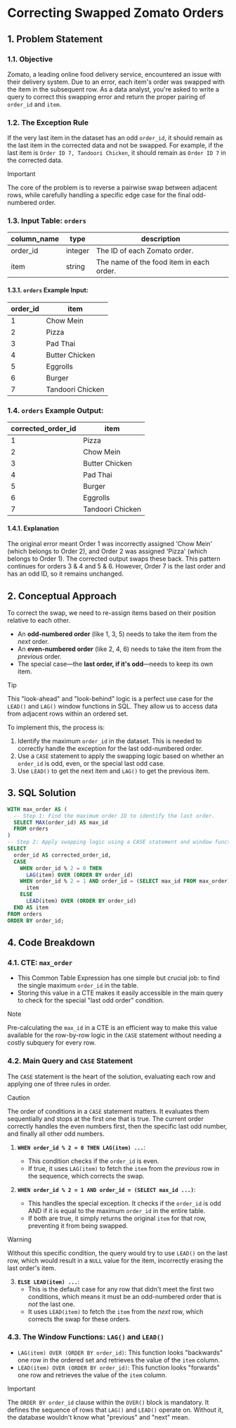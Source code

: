 # Correcting Swapped Zomato Orders

## 1. Problem Statement

### 1.1. Objective
Zomato, a leading online food delivery service, encountered an issue with their delivery system. Due to an error, each item's order was swapped with the item in the subsequent row. As a data analyst, you're asked to write a query to correct this swapping error and return the proper pairing of `order_id` and `item`.

### 1.2. The Exception Rule
If the very last item in the dataset has an odd `order_id`, it should remain as the last item in the corrected data and not be swapped. For example, if the last item is `Order ID 7, Tandoori Chicken`, it should remain as `Order ID 7` in the corrected data.

> [!IMPORTANT]
> The core of the problem is to reverse a pairwise swap between adjacent rows, while carefully handling a specific edge case for the final odd-numbered order.

### 1.3. Input Table: `orders`

|column_name|type|description|
|---|---|---|
|order_id|integer|The ID of each Zomato order.|
|item|string|The name of the food item in each order.|

#### 1.3.1. `orders` Example Input:

|order_id|item|
|---|---|
|1|Chow Mein|
|2|Pizza|
|3|Pad Thai|
|4|Butter Chicken|
|5|Eggrolls|
|6|Burger|
|7|Tandoori Chicken|

### 1.4. `orders` Example Output:

|corrected_order_id|item|
|---|---|
|1|Pizza|
|2|Chow Mein|
|3|Butter Chicken|
|4|Pad Thai|
|5|Burger|
|6|Eggrolls|
|7|Tandoori Chicken|

#### 1.4.1. Explanation
The original error meant Order 1 was incorrectly assigned 'Chow Mein' (which belongs to Order 2), and Order 2 was assigned 'Pizza' (which belongs to Order 1). The corrected output swaps these back. This pattern continues for orders 3 & 4 and 5 & 6. However, Order 7 is the last order and has an odd ID, so it remains unchanged.

## 2. Conceptual Approach
To correct the swap, we need to re-assign items based on their position relative to each other.
-   An **odd-numbered order** (like 1, 3, 5) needs to take the item from the *next* order.
-   An **even-numbered order** (like 2, 4, 6) needs to take the item from the *previous* order.
-   The special case—the **last order, if it's odd**—needs to keep its own item.

> [!TIP]
> This "look-ahead" and "look-behind" logic is a perfect use case for the `LEAD()` and `LAG()` window functions in SQL. They allow us to access data from adjacent rows within an ordered set.

To implement this, the process is:
1.  Identify the maximum `order_id` in the dataset. This is needed to correctly handle the exception for the last odd-numbered order.
2.  Use a `CASE` statement to apply the swapping logic based on whether an `order_id` is odd, even, or the special last odd case.
3.  Use `LEAD()` to get the next item and `LAG()` to get the previous item.

## 3. SQL Solution

```sql
WITH max_order AS (
  -- Step 1: Find the maximum order ID to identify the last order.
  SELECT MAX(order_id) AS max_id
  FROM orders
)
-- Step 2: Apply swapping logic using a CASE statement and window functions.
SELECT
  order_id AS corrected_order_id,
  CASE
    WHEN order_id % 2 = 0 THEN
      LAG(item) OVER (ORDER BY order_id)
    WHEN order_id % 2 = 1 AND order_id = (SELECT max_id FROM max_order) THEN
      item
    ELSE
      LEAD(item) OVER (ORDER BY order_id)
  END AS item
FROM orders
ORDER BY order_id;
```

## 4. Code Breakdown

### 4.1. CTE: `max_order`
-   This Common Table Expression has one simple but crucial job: to find the single maximum `order_id` in the table.
-   Storing this value in a CTE makes it easily accessible in the main query to check for the special "last odd order" condition.

> [!NOTE]
> Pre-calculating the `max_id` in a CTE is an efficient way to make this value available for the row-by-row logic in the `CASE` statement without needing a costly subquery for every row.

### 4.2. Main Query and `CASE` Statement
The `CASE` statement is the heart of the solution, evaluating each row and applying one of three rules in order.

> [!CAUTION]
> The order of conditions in a `CASE` statement matters. It evaluates them sequentially and stops at the first one that is true. The current order correctly handles the even numbers first, then the specific last odd number, and finally all other odd numbers.

1.  **`WHEN order_id % 2 = 0 THEN LAG(item) ...`**:
    -   This condition checks if the `order_id` is even.
    -   If true, it uses `LAG(item)` to fetch the `item` from the *previous* row in the sequence, which corrects the swap.

2.  **`WHEN order_id % 2 = 1 AND order_id = (SELECT max_id ...)`**:
    -   This handles the special exception. It checks if the `order_id` is odd AND if it is equal to the maximum `order_id` in the entire table.
    -   If both are true, it simply returns the original `item` for that row, preventing it from being swapped.

> [!WARNING]
> Without this specific condition, the query would try to use `LEAD()` on the last row, which would result in a `NULL` value for the item, incorrectly erasing the last order's item.

3.  **`ELSE LEAD(item) ...`**:
    -   This is the default case for any row that didn't meet the first two conditions, which means it must be an odd-numbered order that is *not* the last one.
    -   It uses `LEAD(item)` to fetch the `item` from the *next* row, which corrects the swap for these orders.

### 4.3. The Window Functions: `LAG()` and `LEAD()`
-   `LAG(item) OVER (ORDER BY order_id)`: This function looks "backwards" one row in the ordered set and retrieves the value of the `item` column.
-   `LEAD(item) OVER (ORDER BY order_id)`: This function looks "forwards" one row and retrieves the value of the `item` column.

> [!IMPORTANT]
> The `ORDER BY order_id` clause within the `OVER()` block is mandatory. It defines the sequence of rows that `LAG()` and `LEAD()` operate on. Without it, the database wouldn't know what "previous" and "next" mean.
